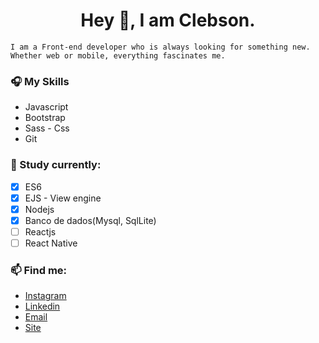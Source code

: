 <h1 align="center"> Hey  👋, I am Clebson. </h1>

```
I am a Front-end developer who is always looking for something new. Whether web or mobile, everything fascinates me.  

```
### 🎧 My Skills
- Javascript
- Bootstrap 
- Sass - Css
- Git
<!-- ### 🎬 Estou trabalhando atualmente como Auxliar admministrativo Junior --> 
###  💾 Study currently:
-  [x] ES6
-  [x] EJS - View engine
-  [x] Nodejs
-  [x] Banco de dados(Mysql, SqlLite)
-  [ ] Reactjs
-  [ ] React Native

### 📫 Find me:
- [Instagram]( https://instagram.com/clebsantos96)
- [Linkedin](https://www.linkedin.com/in/clebson-santos-1270aa18b)
- [Email](clebsonsantos.dev@gmail.com)
- [Site](https://clebsonsantos.com)


